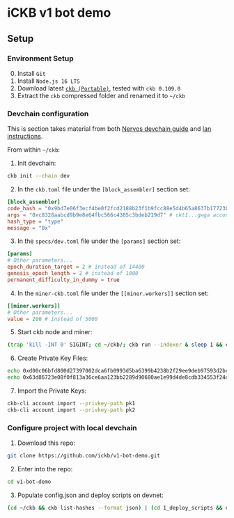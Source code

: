 # iCKB v1 bot demo

## Setup

### Environment Setup

0. Install `Git`
1. Install `Node.js 16 LTS`
2. Download latest [`ckb (Portable)`](https://github.com/nervosnetwork/ckb/releases/latest), tested with `ckb 0.109.0`
3. Extract the `ckb` compressed folder and renamed it to `~/ckb`

### Devchain configuration

This is section takes material from both [Nervos devchain guide](https://docs.nervos.org/docs/basics/guides/devchain/) and [Ian instructions](https://talk.nervos.org/t/is-there-any-way-to-speed-up-the-blockchain-in-a-way-that-180-epochs-happen-in-a-reasonable-time-frame-in-the-local-devchain/7163).

From within `~/ckb`:

1. Init devchain:

```bash
ckb init --chain dev
```

2. In the `ckb.toml` file under the `[block_assembler]` section set:

```toml
[block_assembler]
code_hash = "0x9bd7e06f3ecf4be0f2fcd2188b23f1b9fcc88e5d4b65a8637b17723bbda3cce8"
args = "0xc8328aabcd9b9e8e64fbc566c4385c3bdeb219d7" # ckt1...gwga account
hash_type = "type"
message = "0x"
```

3. In the `specs/dev.toml` file under the `[params]` section set:

``` toml
[params]
# Other parameters...
epoch_duration_target = 2 # instead of 14400
genesis_epoch_length = 2 # instead of 1000
permanent_difficulty_in_dummy = true
```

4. In the `miner-ckb.toml` file under the `[[miner.workers]]` section set:

``` toml
[[miner.workers]]
# Other parameters...
value = 200 # instead of 5000
```

5. Start ckb node and miner:

```bash
(trap 'kill -INT 0' SIGINT; cd ~/ckb/; ckb run --indexer & sleep 1 && ckb miner)
```

6. Create Private Key Files:

``` bash
echo 0xd00c06bfd800d27397002dca6fb0993d5ba6399b4238b2f29ee9deb97593d2bc > pk1
echo 0x63d86723e08f0f813a36ce6aa123bb2289d90680ae1e99d4de8cdb334553f24d > pk2
```

7. Import the Private Keys:

``` bash
ckb-cli account import --privkey-path pk1
ckb-cli account import --privkey-path pk2
```

### Configure project with local devchain

1. Download this repo:  

```bash
git clone https://github.com/ickb/v1-bot-demo.git
```

2. Enter into the repo:

```bash
cd v1-bot-demo
```

3. Populate config.json and deploy scripts on devnet:

```bash
(cd ~/ckb && ckb list-hashes --format json) | (cd 1_deploy_scripts && node.index.js)
```

